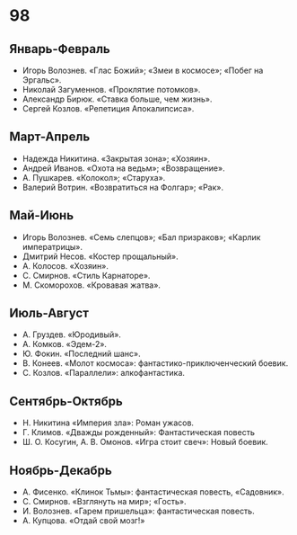 # 98
## Январь-Февраль	
*   Игорь Волознев. «Глас Божий»; «Змеи в космосе»; «Побег на Эргальс».
*   Николай Загуменнов. «Проклятие потомков».
*   Александр Бирюк. «Ставка больше, чем жизнь».
*   Сергей Козлов. «Репетиция Апокалипсиса».
	
## Март-Апрель	
*   Надежда Никитина. «Закрытая зона»; «Хозяин».
*   Андрей Иванов. «Охота на ведьм»; «Возвращение».
*   А. Пушкарев. «Колокол»; «Старуха».
*   Валерий Вотрин. «Возвратиться на Фолгар»; «Рак».

## Май-Июнь	
*   Игорь Волознев. «Семь слепцов»; «Бал призраков»; «Карлик императрицы».
*   Дмитрий Несов. «Костер прощальный».
*   А. Колосов. «Хозяин».
*   С. Смирнов. «Стиль Карнаторе».
*   М. Скоморохов. «Кровавая жатва».

## Июль-Август	
*   А. Груздев. «Юродивый».
*   А. Комков. «Эдем-2».
*   Ю. Фокин. «Последний шанс».
*   В. Конеев. «Молот космоса»: фантастико-приключенческий боевик.
*   С. Козлов. «Параллели»: алкофантастика.

## Сентябрь-Октябрь	
*   Н. Никитина «Империя зла»: Роман ужасов.
*   Г. Климов. «Дважды рожденный»: Фантастическая повесть
*   Ш. О. Косугин, А. В. Омонов. «Игра стоит свеч»: Новый боевик.

## Ноябрь-Декабрь	
*   А. Фисенко. «Клинок Тьмы»: фантастическая повесть, «Садовник».
*   С. Смирнов. «Взглянуть на мир»; «Гость».
*   И. Волознев. «Гарем пришельца»: фантастическая повесть.
*   А. Купцова. «Отдай свой мозг!»
